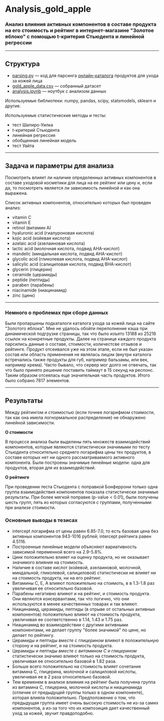 # Analysis_gold_apple
### Анализ влияния активных компонентов в составе продукта на его стоимость и рейтинг в интернет-магазине "Золотое яблоко" с помощью t-критерия Стьюдента и линейной регрессии

---
## Структура
- [parsing.py](https://github.com/silizs/Analysis_gold_apple/blob/main/parsing.py) — код для парсинга [онлайн-каталога](https://goldapple.ru/uhod/uhod-za-licom) продуктов для ухода за кожей лица
- [gold_apple_data.csv](https://github.com/silizs/Analysis_gold_apple/blob/main/gold_apple_data.csv) — собранный датасет
- [analysis.ipynb](https://github.com/silizs/Analysis_gold_apple/blob/main/analysis.ipynb) — ноутбук с анализом данных

Используемые библиотеки: numpy, pandas, scipy, statsmodels, sklearn и другие.

Используемые статистические методы и тесты:
- тест Шапиро-Уилка
- t-критерий Стьюдента
- линейная регрессия
- обобщенная линейная модель
- тест Уайта

---
## Задача и параметры для анализа
Посмотреть влияет ли наличие определенных активных компонентов в составе уходовой косметики для лица на ее рейтинг или цену и, если да, то
посмотреть является ли зависимость линейной и как она выражена.

Список активных компонентов, относительно которых был проведен анализ:
- vitamin C
- vitamin E
- retinol (витамин A)
- hyaluronic acid (гиалуроновая кислота)
- kojic acid (койевая кислота)
- azelaic acid (азелаиновая кислота)
- lactic acid (молочная кислота, подвид AHA-кислот)
- mandelic (миндальная кислота, подвид AHA-кислот)
- glycolic acid (гликолевая кислота, подвид AHA-кислот)
- salicylic acid (салициловая кислота, подвид BHA-кислот)
- glycerin (глицерин)
- ceramide (церамиды)
- peptide (пептиды)
- paraben (парабены)
- niacinamide (ниацинамид)
- zinc (цинк)

---
### Немного о проблемах при сборе данных
Были пропаршены подкаталоги каталога ухода за кожей лица на сайте "Золотого яблока". Мне не удалось обойти переполнение кэша при динамической подгрузке страницы,
так что было изъято 13188 из 25216 ссылок на конкретные продукты. Далее на странице каждого продукта парсились данные о составе, стоимости, количестсве отзывов и рейтинге.
Продукт отсеивался уже на этом этапе, если не был указан состав или область применения не являлась лицом (внутри каталога встречались также продукты для губ, например бальзамы, или век, например крема).
Часто бывало, что сервер мог долго не отвечать, так что было принято решение поставить таймаут в 15 секунд на респонс.
Таким образом отсеялась еще значительная часть продуктов. Итого было собрано 7817 элементов.

---
## Результаты

Между рейтингом и стоимостью (если точнее логарифмом стоимости, так как она имела логнормальное распределение) не обнаружено линейной зависимости.

**О стоимости**

В процессе анализа были выделены пять множеств взаимодействий компонентов, которые являются статистически значимыми по тесту Стьюдента относительно среднего логарифма цены тех продуктов,
в составе которых нет ни одного рассматриваемого активного компонента. Были построены значимые линейные модели: одна для продуктов, вторая для их взаимодействий.

**О рейтинге**

При проведении теста Стьюдента с поправкой Бонферрони только одна группа взаимодействия компонентов показала статистически значимые результаты.
При более мягкой поправке (p-value < 0.01), были получены шесть групп, пять из которых согласуются с группами, полученными при анализе стоимости.

### Основные выводы в тезисах
- intercept логарифма от цены равен 6.85-7.0, то есть базовая цена без активных компонентов 943-1016 рублей; intercept рейтинга равен 4.5116.
- Построенные линейные модели объясняют вариативность зависимой переменной всего на 2.9-5.8%.
- Цинк положительно влияет на оценку продукта, но не оказывает значимого влияния на стоимость.
- Наличие в составе кислот (койевой, азелаиновой, молочной, миндальной, гликолевой, салициловой) статистически не влияет ни на стоимость продукта, ни на его рейтинг.
- Витамины C, E, A влияют положительно на стоимоть, в в 1.3-1.8 раз увеличивая ее относительно базовой.
- Парабены негативно влияют и на рейтинг, и стоимость продукта. Они являются консервантами, так что логично, что они используются в менее качественных товарах и так влияют.
- Ниацинамид, церамиды, пептиды (в отрыве от остальных активных компонентов) положительно влияют на стоимость продукта, увеличивая ее соответственно в 1.14, 1.43 и 1.75 раз.
- Ниацинамид во взаимодействии с другими активными компонентами, не делает группу "более значимой" по цене, но делает по рейтингу.
- Церамиды и пептиды *вместе с глицерином* влияют в положительную сторону и на рейтинг, и на стоимость продукта.
- Церамиды и пептиды *вместе с витамином С и глицерином* статистически значимо влияют только на стоимость продукта, увеличивая ее относительно базовой в 1.82 раза.
- Больше всего положительно на стоимость влияет сочетание витамина С, глицерина, молочной и салициловой кислоты, увеличивая ее в 2 раза относительно базовой.
- Тем временем в анализе влияния на рейтинг была получена группа из витамина С, глицерина, молочной кислоты и ниацинамида (отличие от предыдущей группы только в одном компоненте), которая влияла положительно. Предположение о том, что предыдущая группа имеет очень высокую стоимость не из-за самих компонентов, а из-за того что их композиция дает качественный уход за кожей, звучит правдоподобно.

